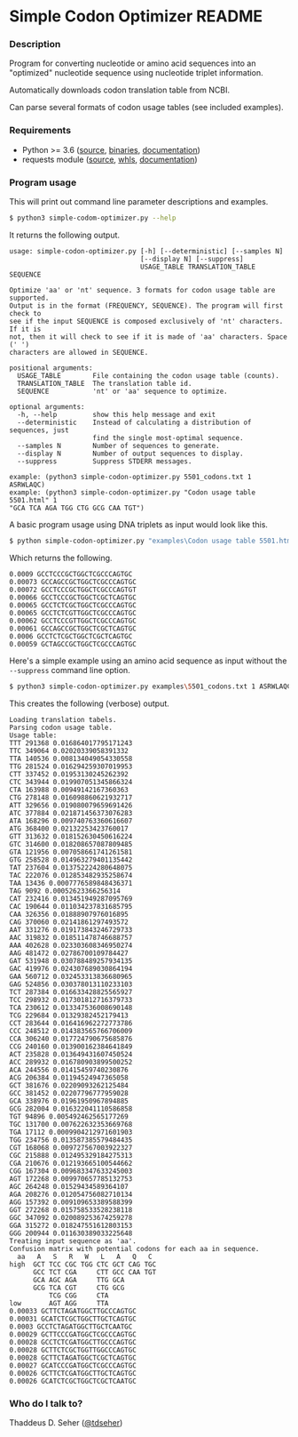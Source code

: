 # Simple Codon Optimizer README #

### Description ###
Program for converting nucleotide or amino acid sequences into an "optimized" nucleotide sequence using nucleotide triplet information.

Automatically downloads codon translation table from NCBI.

Can parse several formats of codon usage tables (see included examples).

### Requirements ###

 * Python >= 3.6 ([source](https://www.python.org/downloads/), [binaries](https://www.python.org/downloads/), [documentation](https://docs.python.org/3/))
 * requests module ([source](https://github.com/kennethreitz/requests), [whls](https://pypi.org/project/requests/), [documentation](http://docs.python-requests.org/))

### Program usage ###
This will print out command line parameter descriptions and examples.
```sh
$ python3 simple-codom-optimizer.py --help
```

It returns the following output.
```
usage: simple-codon-optimizer.py [-h] [--deterministic] [--samples N]
                                 [--display N] [--suppress]
                                 USAGE_TABLE TRANSLATION_TABLE SEQUENCE

Optimize 'aa' or 'nt' sequence. 3 formats for codon usage table are supported.
Output is in the format (FREQUENCY, SEQUENCE). The program will first check to
see if the input SEQUENCE is composed exclusively of 'nt' characters. If it is
not, then it will check to see if it is made of 'aa' characters. Space (' ')
characters are allowed in SEQUENCE.

positional arguments:
  USAGE_TABLE        File containing the codon usage table (counts).
  TRANSLATION_TABLE  The translation table id.
  SEQUENCE           'nt' or 'aa' sequence to optimize.

optional arguments:
  -h, --help         show this help message and exit
  --deterministic    Instead of calculating a distribution of sequences, just
                     find the single most-optimal sequence.
  --samples N        Number of sequences to generate.
  --display N        Number of output sequences to display.
  --suppress         Suppress STDERR messages.

example: (python3 simple-codon-optimizer.py 5501_codons.txt 1 ASRWLAQC)
example: (python3 simple-codon-optimizer.py "Codon usage table 5501.html" 1
"GCA TCA AGA TGG CTG GCG CAA TGT")
```

A basic program usage using DNA triplets as input would look like this.
```sh
$ python simple-codon-optimizer.py "examples\Codon usage table 5501.html" 1 "GCA TCA AGA TGG CTG GCG CAA TGT" --suppress
```

Which returns the following.
```
0.0009 GCCTCCCGCTGGCTCGCCCAGTGC
0.00073 GCCAGCCGCTGGCTCGCCCAGTGC
0.00072 GCCTCCCGCTGGCTCGCCCAGTGT
0.00066 GCCTCCCGCTGGCTCGCTCAGTGC
0.00065 GCCTCTCGCTGGCTCGCCCAGTGC
0.00065 GCCTCTCGTTGGCTCGCCCAGTGC
0.00062 GCCTCCCGTTGGCTCGCCCAGTGC
0.00061 GCCAGCCGCTGGCTCGCTCAGTGC
0.0006 GCCTCTCGCTGGCTCGCTCAGTGC
0.00059 GCTAGCCGCTGGCTCGCCCAGTGC
```

Here's a simple example using an amino acid sequence as input without the `--suppress` command line option.
```sh
$ python3 simple-codon-optimizer.py examples\5501_codons.txt 1 ASRWLAQC
```

This creates the following (verbose) output.
```
Loading translation tabels.
Parsing codon usage table.
Usage table:
TTT 291368 0.016864017795171243
TTC 349064 0.02020339058391332
TTA 140536 0.008134049054330558
TTG 281524 0.016294259307019953
CTT 337452 0.01953130245262392
CTC 343944 0.019907051345866324
CTA 163988 0.00949142167360363
CTG 278148 0.016098860621932717
ATT 329656 0.019080079659691426
ATC 377884 0.021871456373076283
ATA 168296 0.009740763360616607
ATG 368400 0.02132253423760017
GTT 313632 0.018152630450616224
GTC 314600 0.018208657087809485
GTA 121956 0.007058661741261581
GTG 258528 0.014963279401135442
TAT 237604 0.013752224280648075
TAC 222076 0.012853482935258674
TAA 13436 0.0007776589848436371
TAG 9092 0.00052623366256314
CAT 232416 0.013451949287095769
CAC 190644 0.011034237831685795
CAA 326356 0.01888907976016895
CAG 370060 0.02141861297493572
AAT 331276 0.019173843246729733
AAC 319832 0.018511478746688757
AAA 402628 0.023303608346950274
AAG 481472 0.02786700109784427
GAT 531948 0.030788489257934135
GAC 419976 0.024307689030864194
GAA 560712 0.032453313836680965
GAG 524856 0.030378013110233103
TCT 287384 0.016633428825565927
TCC 298932 0.017301812716379733
TCA 230612 0.013347536008690148
TCG 229684 0.01329382452179413
CCT 283644 0.016416962272773786
CCC 248512 0.014383565766706009
CCA 306240 0.017724790675685876
CCG 240160 0.013900162384641849
ACT 235828 0.013649431607450524
ACC 289932 0.016780903899500252
ACA 244556 0.01415459740230876
ACG 206384 0.01194524947365058
GCT 381676 0.02209093262125484
GCC 381452 0.02207796777959028
GCA 338976 0.01961950967894885
GCG 282004 0.016322041110586858
TGT 94896 0.005492462565177269
TGC 131700 0.007622632353669768
TGA 17112 0.0009904212971601903
TGG 234756 0.013587385579484435
CGT 168068 0.009727567003922327
CGC 215888 0.012495329184275313
CGA 210676 0.012193665100544662
CGG 167304 0.009683347633245003
AGT 172268 0.009970657785132753
AGC 264248 0.01529434589364107
AGA 208276 0.012054756082710134
AGG 157392 0.009109653389588399
GGT 272268 0.015758533528238118
GGC 347092 0.020089253674259278
GGA 315272 0.018247551612803153
GGG 200944 0.011630389033225648
Treating input sequence as 'aa'.
Confusion matrix with potential codons for each aa in sequence.
  aa   A   S   R   W   L   A   Q   C
high  GCT TCC CGC TGG CTC GCT CAG TGC
      GCC TCT CGA     CTT GCC CAA TGT
      GCA AGC AGA     TTG GCA
      GCG TCA CGT     CTG GCG
          TCG CGG     CTA
low       AGT AGG     TTA
0.00033 GCTTCTAGATGGCTTGCCCAGTGC
0.00031 GCATCTCGCTGGCTTGCTCAGTGC
0.0003 GCCTCTAGATGGCTTGCTCAATGC
0.00029 GCTTCCCGATGGCTCGCCCAGTGC
0.00028 GCCTCTCGATGGCTTGCCCAGTGC
0.00028 GCTTCTCGCTGGTTGGCCCAGTGC
0.00028 GCTTCTAGATGGCTCGCTCAGTGC
0.00027 GCATCCCGATGGCTCGCCCAGTGC
0.00026 GCTTCTCGATGGCTTGCTCAGTGC
0.00026 GCATCTCGCTGGCTCGCTCAATGC
```

### Who do I talk to? ###

Thaddeus D. Seher ([@tdseher](https://twitter.com/tdseher))

